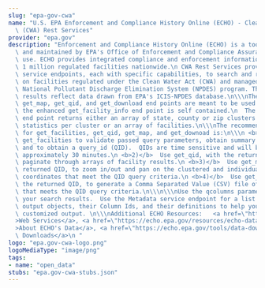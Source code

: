 ```yaml
---
slug: "epa-gov-cwa"
name: "U.S. EPA Enforcement and Compliance History Online (ECHO) - Clean Water Act\
  \ (CWA) Rest Services"
provider: "epa.gov"
description: "Enforcement and Compliance History Online (ECHO) is a tool developed\
  \ and maintained by EPA's Office of Enforcement and Compliance Assurance for public\
  \ use. ECHO provides integrated compliance and enforcement information for over\
  \ 1 million regulated facilities nationwide.\n CWA Rest Services provides multiple\
  \ service endpoints, each with specific capabilities, to search and retrieve data\
  \ on facilities regulated under the Clean Water Act (CWA) and managed under the\
  \ National Pollutant Discharge Elimination System (NPDES) program. The returned\
  \ results reflect data drawn from EPA's ICIS-NPDES database.\n\\\nThe get_facilities,\
  \ get_map, get_qid, and get_download end points are meant to be used together, while\
  \ the enhanced get_facility_info end point is self contained.\n  The get_facility_info\
  \ end point returns either an array of state, county or zip clusters with summary\
  \ statistics per cluster or an array of facilities.\n\\\nThe recommended use scenario\
  \ for get_facilities, get_qid, get_map, and get_downoad is:\n\\\n <b>1)</b>  Use\
  \ get_facilities to validate passed query parameters, obtain summary statistics\
  \ and to obtain a query_id (QID).  QIDs are time sensitive and will be valid for\
  \ approximately 30 minutes.\n <b>2)</b>  Use get_qid, with the returned QID, to\
  \ paginate through arrays of facility results.\n <b>3)</b>  Use get_map, with the\
  \ returned QID, to zoom in/out and pan on the clustered and individual facility\
  \ coordinates that meet the QID query criteria.\n <b>4)</b>  Use get_download, with\
  \ the returned QID, to generate a Comma Separated Value (CSV) file of facility information\
  \ that meets the QID query criteria.\n\\\n\\\nUse the qcolumns parameter to customize\
  \ your search results.  Use the Metadata service endpoint for a list of available\
  \ output objects, their Column Ids, and their definitions to help you build your\
  \ customized output. \n\\\nAdditional ECHO Resources:   <a href=\"https://echo.epa.gov/tools/web-services\"\
  >Web Services</a>, <a href=\"https://echo.epa.gov/resources/echo-data/about-the-data\"\
  >About ECHO's Data</a>, <a href=\"https://echo.epa.gov/tools/data-downloads\">Data\
  \ Downloads</a>\n "
logo: "epa.gov-cwa-logo.png"
logoMediaType: "image/png"
tags:
- name: "open_data"
stubs: "epa.gov-cwa-stubs.json"
---
```

